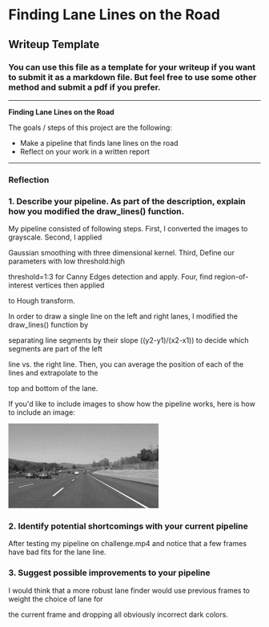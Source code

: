 # **Finding Lane Lines on the Road** 

## Writeup Template

### You can use this file as a template for your writeup if you want to submit it as a markdown file. But feel free to use some other method and submit a pdf if you prefer.

---

**Finding Lane Lines on the Road**

The goals / steps of this project are the following:
* Make a pipeline that finds lane lines on the road
* Reflect on your work in a written report


[//]: # (Image References)

[image1]: ./examples/grayscale.jpg "Grayscale"

---

### Reflection

### 1. Describe your pipeline. As part of the description, explain how you modified the draw_lines() function.

My pipeline consisted of following steps. First, I converted the images to grayscale. Second, I applied 

Gaussian smoothing with three dimensional kernel. Third, Define our parameters with low threshold:high 

threshold=1:3 for Canny Edges detection and apply. Four, find region-of-interest vertices then applied 

to Hough transform.

  In order to draw a single line on the left and right lanes, I modified the draw_lines() function by 

separating line segments by their slope ((y2-y1)/(x2-x1)) to decide which segments are part of the left
    
line vs. the right line.  Then, you can average the position of each of the lines and extrapolate to the

top and bottom of the lane.

If you'd like to include images to show how the pipeline works, here is how to include an image: 

![alt text][image1]


### 2. Identify potential shortcomings with your current pipeline


After testing my pipeline on challenge.mp4 and notice that a few frames have bad fits for the lane line. 




### 3. Suggest possible improvements to your pipeline

 I would think that a more robust lane finder would use previous frames to weight the choice of lane for

 the current frame and dropping all obviously incorrect dark colors.
